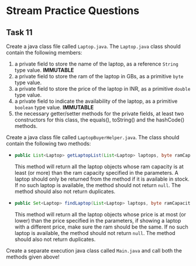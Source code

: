 # Stream Practice Questions

## Task 11

Create a java class file called `Laptop.java`. The `Laptop.java` class should contain the following members:

1. a private field to store the name of the laptop, as a reference `String` type value. **IMMUTABLE**
2. a private field to store the ram of the laptop in GBs, as a primitive `byte` type value.
3. a private field to store the price of the laptop in INR, as a primitive `double` type value.
4. a private field to indicate the availability of the laptop, as a primitive `boolean` type value. **IMMUTABLE**
5. the necessary getter/setter methods for the private fields, at least two constructors for this class, the equals(),
   toString() and the hashCode() methods.

Create a java class file called `LaptopBuyerHelper.java`. The class should contain the following two methods:

* ```java
  public List<Laptop> getLaptopList(List<Laptop> laptops, byte ramCapacity) {}
  ```
  This method will return all the laptop objects whose ram capacity is at least (or more) than the ram capacity
  specified in the parameters. A laptop should only be returned from the method if it is available in stock. If no such
  laptop is available, the method should not return `null`. The method should also not return duplicates.
* ```java
  public Set<Laptop> findLaptop(List<Laptop> laptops, byte ramCapacity, double price) {}
  ```
  This method will return all the laptop objects whose price is at most (or lower) than the price specified in the
  parameters, if showing a laptop with a different price, make sure the ram should be the same. If no such laptop is
  available, the method should not return `null`. The method should also not return duplicates.

Create a separate execution java class called `Main.java` and call both the methods given above!
